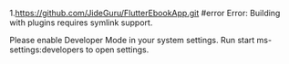 1.https://github.com/JideGuru/FlutterEbookApp.git
#error
Error: Building with plugins requires symlink support.

Please enable Developer Mode in your system settings. Run
  start ms-settings:developers
to open settings.



